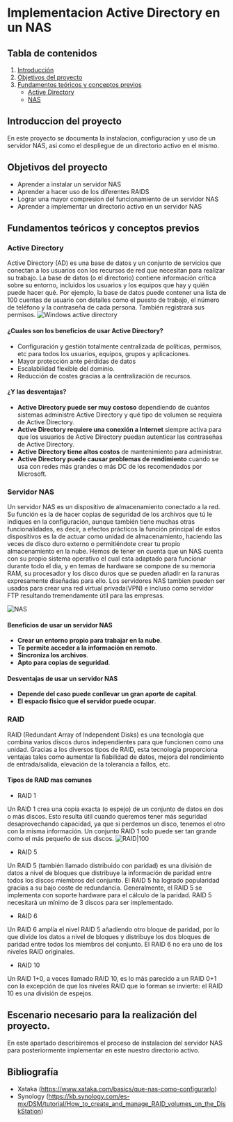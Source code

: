 # Implementacion Active Directory en un NAS
## Tabla de contenidos
1. [Introducción](https://github.com/Tafariii/Proyecto_FCT#introduccion-del-proyecto)
2. [Objetivos del proyecto](https://github.com/Tafariii/Proyecto_FCT#objetivos-del-proyecto)
3. [Fundamentos teóricos y conceptos previos](https://github.com/Tafariii/Proyecto_FCT#fundamentos-te%C3%B3ricos-y-conceptos-previos)
    - [Active Directory](https://github.com/Tafariii/Proyecto_FCT#active-directory)
    - [NAS](https://github.com/Tafariii/Proyecto_FCT#servidor-nas)
## Introduccion del proyecto
En este proyecto se documenta la instalacion, configuracion y uso de un servidor NAS, asi como el despliegue de un directorio activo en el mismo.
## Objetivos del proyecto
- Aprender a instalar un servidor NAS
- Aprender a hacer uso de los diferentes RAIDS
- Lograr una mayor compresion del funcionamiento de un servidor NAS
- Aprender a implementar un directorio activo en un servidor NAS
## Fundamentos teóricos y conceptos previos
### Active Directory
Active Directory (AD) es una base de datos y un conjunto de servicios que conectan a los usuarios con los recursos de red que necesitan para realizar su trabajo.
La base de datos (o el directorio) contiene información crítica sobre su entorno, incluidos los usuarios y los equipos que hay y quién puede hacer qué. Por ejemplo, la base de datos puede contener una lista de 100 cuentas de usuario con detalles como el puesto de trabajo, el número de teléfono y la contraseña de cada persona. También registrará sus permisos.
![Windows active directory](https://thehackerway.files.wordpress.com/2021/10/ad-1.1.png?w=816&h=9999)
#### ¿Cuales son los beneficios de usar Active Directory?
- Configuración y gestión totalmente centralizada de políticas, permisos, etc para todos los usuarios, equipos, grupos y aplicaciones.
- Mayor protección ante pérdidas de datos
- Escalabilidad flexible del dominio.
- Reducción de costes gracias a la centralización de recursos.
#### ¿Y las desventajas?
- **Active Directory puede ser muy costoso** dependiendo de cuántos sistemas administre Active Directory y qué tipo de volumen se requiera de Active Directory.
- **Active Directory requiere una conexión a Internet** siempre activa para que los usuarios de Active Directory puedan autenticar las contraseñas de Active Directory.
- **Active Directory tiene altos costos** de mantenimiento para administrar.
- **Active Directory puede causar problemas de rendimiento** cuando se usa con redes más grandes o más DC de los recomendados por Microsoft.
### Servidor NAS
Un servidor NAS es un dispositivo de almacenamiento conectado a la red. Su función es la de hacer copias de seguridad de los archivos que tú le indiques en la configuración, aunque también tiene muchas otras funcionalidades, es decir, a efectos prácticos la función principal de estos dispositivos es la de actuar como unidad de almacenamiento, haciendo las veces de disco duro externo o permitiéndote crear tu propio almacenamiento en la nube.
Hemos de tener en cuenta que un NAS cuenta con su propio sistema operativo el cual esta adaptado para funcionar durante todo el dia, y en temas de hardware se compone de su memoria RAM, su procesador y los disco duros que se pueden añadir en la ranuras expresamente diseñadas para ello.
Los servidores NAS tambien pueden ser usados para crear una red virtual privada(VPN) e incluso como servidor FTP resultando tremendamente útil para las empresas.

![NAS](https://www.zonagadget.com/wp-content/uploads/2008/04/rhd4_uxe2_0_1.jpg)
#### Beneficios de usar un servidor NAS
- **Crear un entorno propio para trabajar en la nube**.
- **Te permite acceder a la información en remoto**.
- **Sincroniza los archivos**.
- **Apto para copias de seguridad**.
#### Desventajas de usar un servidor NAS
- **Depende del caso puede conllevar un gran aporte de capital**.
- **El espacio fisico que el servidor puede ocupar**.
### RAID
RAID (Redundant Array of Independent Disks) es una tecnología que combina varios discos duros independientes para que funcionen como una unidad. Gracias a los diversos tipos de RAID, esta tecnología proporciona ventajas tales como aumentar la fiabilidad de datos, mejora del rendimiento de entrada/salida, elevación de la tolerancia a fallos, etc.
#### Tipos de RAID mas comunes 
- RAID 1

Un RAID 1 crea una copia exacta (o espejo) de un conjunto de datos en dos o más discos. Esto resulta útil cuando queremos tener más seguridad desaprovechando capacidad, ya que si perdemos un disco, tenemos el otro con la misma información. Un conjunto RAID 1 solo puede ser tan grande como el más pequeño de sus discos. 
![RAID|100](https://upload.wikimedia.org/wikipedia/commons/e/e2/Raid1.png)
- RAID 5

Un RAID 5 (también llamado distribuido con paridad) es una división de datos a nivel de bloques que distribuye la información de paridad entre todos los discos miembros del conjunto. El RAID 5 ha logrado popularidad gracias a su bajo coste de redundancia. Generalmente, el RAID 5 se implementa con soporte hardware para el cálculo de la paridad. RAID 5 necesitará un mínimo de 3 discos para ser implementado.
- RAID 6
 
Un RAID 6 amplía el nivel RAID 5 añadiendo otro bloque de paridad, por lo que divide los datos a nivel de bloques y distribuye los dos bloques de paridad entre todos los miembros del conjunto. El RAID 6 no era uno de los niveles RAID originales.
- RAID 10
 
Un RAID 1+0, a veces llamado RAID 10, es lo más parecido a un RAID 0+1 con la excepción de que los niveles RAID que lo forman se invierte: el RAID 10 es una división de espejos.
## Escenario necesario para la realización del proyecto.
En este apartado describiremos el proceso de instalacion del servidor NAS para posteriormente implementar en este nuestro directorio activo.
## Bibliografía
- Xataka (https://www.xataka.com/basics/que-nas-como-configurarlo)
- Synology (https://kb.synology.com/es-mx/DSM/tutorial/How_to_create_and_manage_RAID_volumes_on_the_DiskStation)
